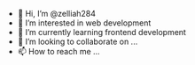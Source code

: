 - 👋 Hi, I’m @zelliah284
- 👀 I’m interested in web development
- 🌱 I’m currently learning frontend development 
- 💞️ I’m looking to collaborate on ...
- 📫 How to reach me ...

<!---
zelliah284/zelliah284 is a ✨ special ✨ repository because its `README.md` (this file) appears on your GitHub profile.
You can click the Preview link to take a look at your changes.
--->

